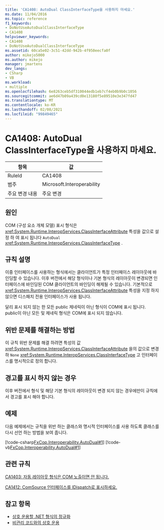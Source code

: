 ```yaml
---
title: 'CA1408: AutoDual ClassInterfaceType을 사용하지 마세요.'
ms.date: 11/04/2016
ms.topic: reference
f1_keywords:
- DoNotUseAutoDualClassInterfaceType
- CA1408
helpviewer_keywords:
- CA1408
- DoNotUseAutoDualClassInterfaceType
ms.assetid: 60ca5e02-3c51-42dd-942b-4f950eecfa0f
author: mikejo5000
ms.author: mikejo
manager: jmartens
dev_langs:
- CSharp
- VB
ms.workload:
- multiple
ms.openlocfilehash: 6e8263ceb5df310044edb1eb7cf4eb0b9b0c1056
ms.sourcegitcommit: ae6d47b09a439cd0e13180f5e89510e3e347fd47
ms.translationtype: MT
ms.contentlocale: ko-KR
ms.lasthandoff: 02/08/2021
ms.locfileid: "99849465"
---
```

# <a name="ca1408-do-not-use-autodual-classinterfacetype"></a>CA1408: AutoDual ClassInterfaceType을 사용하지 마세요.

|항목|값|
|-|-|
|RuleId|CA1408|
|범주|Microsoft.Interoperability|
|주요 변경 내용|주요 변경|

## <a name="cause"></a>원인
COM (구성 요소 개체 모델) 표시 형식은 <xref:System.Runtime.InteropServices.ClassInterfaceAttribute> 특성을 값으로 설정 하 여 표시 됩니다 `AutoDual` <xref:System.Runtime.InteropServices.ClassInterfaceType> .

## <a name="rule-description"></a>규칙 설명
이중 인터페이스를 사용하는 형식에서는 클라이언트가 특정 인터페이스 레이아웃에 바인딩할 수 있습니다. 이후 버전에서 해당 형식이나 기본 형식의 레이아웃이 변경되면 인터페이스에 바인딩된 COM 클라이언트의 바인딩이 해제될 수 있습니다. 기본적으로 <xref:System.Runtime.InteropServices.ClassInterfaceAttribute> 특성을 지정 하지 않으면 디스패치 전용 인터페이스가 사용 됩니다.

달리 표시 되지 않는 한 모든 public 제네릭이 아닌 형식이 COM에 표시 됩니다. public이 아닌 모든 및 제네릭 형식은 COM에 표시 되지 않습니다.

## <a name="how-to-fix-violations"></a>위반 문제를 해결하는 방법
이 규칙 위반 문제를 해결 하려면 특성의 값 <xref:System.Runtime.InteropServices.ClassInterfaceAttribute> 을의 값으로 변경 하 `None` <xref:System.Runtime.InteropServices.ClassInterfaceType> 고 인터페이스를 명시적으로 정의 합니다.

## <a name="when-to-suppress-warnings"></a>경고를 표시 하지 않는 경우
이후 버전에서 형식 및 해당 기본 형식의 레이아웃이 변경 되지 않는 경우에만이 규칙에서 경고를 표시 해야 합니다.

## <a name="example"></a>예제
다음 예제에서는 규칙을 위반 하는 클래스와 명시적 인터페이스를 사용 하도록 클래스를 다시 선언 하는 방법을 보여 줍니다.

[!code-csharp[FxCop.Interoperability.AutoDual#1](../code-quality/codesnippet/CSharp/ca1408-do-not-use-autodual-classinterfacetype_1.cs)]
[!code-vb[FxCop.Interoperability.AutoDual#1](../code-quality/codesnippet/VisualBasic/ca1408-do-not-use-autodual-classinterfacetype_1.vb)]

## <a name="related-rules"></a>관련 규칙
[CA1403: 자동 레이아웃 형식은 COM 노출이면 안 됩니다.](../code-quality/ca1403.md)

[CA1412: ComSource 인터페이스를 IDispatch로 표시하세요.](../code-quality/ca1412.md)

## <a name="see-also"></a>참고 항목

- [상호 운용할 .NET 형식의 정규화](/dotnet/framework/interop/qualifying-net-types-for-interoperation)
- [비관리 코드와의 상호 운용](/dotnet/framework/interop/index)
